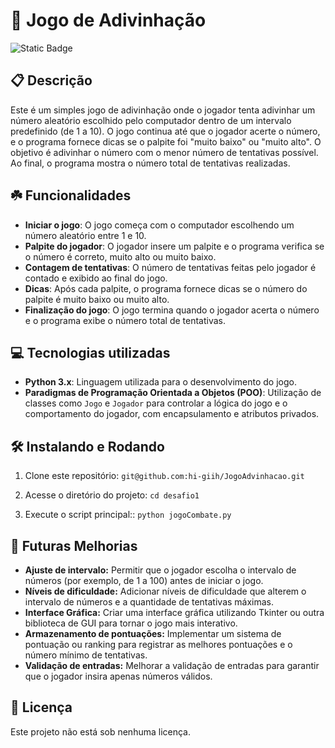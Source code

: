 # 🤔 Jogo de Adivinhação
![Static Badge](https://img.shields.io/badge/status-Active-gren?style=for-the-badge)

## 📋 Descrição
Este é um simples jogo de adivinhação onde o jogador tenta adivinhar um número aleatório escolhido pelo computador dentro de um intervalo predefinido (de 1 a 10). 
O jogo continua até que o jogador acerte o número, e o programa fornece dicas se o palpite foi "muito baixo" ou "muito alto". 
O objetivo é adivinhar o número com o menor número de tentativas possível. Ao final, o programa mostra o número total de tentativas realizadas.

## ☘️ Funcionalidades

- **Iniciar o jogo**: O jogo começa com o computador escolhendo um número aleatório entre 1 e 10.
- **Palpite do jogador**: O jogador insere um palpite e o programa verifica se o número é correto, muito alto ou muito baixo.
- **Contagem de tentativas**: O número de tentativas feitas pelo jogador é contado e exibido ao final do jogo.
- **Dicas**: Após cada palpite, o programa fornece dicas se o número do palpite é muito baixo ou muito alto.
- **Finalização do jogo**: O jogo termina quando o jogador acerta o número e o programa exibe o número total de tentativas.

## 💻 Tecnologias utilizadas
- **Python 3.x**: Linguagem utilizada para o desenvolvimento do jogo.
- **Paradigmas de Programação Orientada a Objetos (POO)**: Utilização de classes como `Jogo` e `Jogador` para controlar a lógica do jogo e o comportamento do jogador, com encapsulamento e atributos privados.

## 🛠️ Instalando e Rodando
1. Clone este repositório: `git@github.com:hi-giih/JogoAdvinhacao.git`

2. Acesse o diretório do projeto: `cd desafio1`

3. Execute o script principal:: `python jogoCombate.py`

## 📌 Futuras Melhorias

- **Ajuste de intervalo:** Permitir que o jogador escolha o intervalo de números (por exemplo, de 1 a 100) antes de iniciar o jogo.
- **Níveis de dificuldade:** Adicionar níveis de dificuldade que alterem o intervalo de números e a quantidade de tentativas máximas.
- **Interface Gráfica:** Criar uma interface gráfica utilizando Tkinter ou outra biblioteca de GUI para tornar o jogo mais interativo.
- **Armazenamento de pontuações:** Implementar um sistema de pontuação ou ranking para registrar as melhores pontuações e o número mínimo de tentativas.
- **Validação de entradas:** Melhorar a validação de entradas para garantir que o jogador insira apenas números válidos.

## 📜 Licença 

Este projeto não está sob nenhuma licença.
